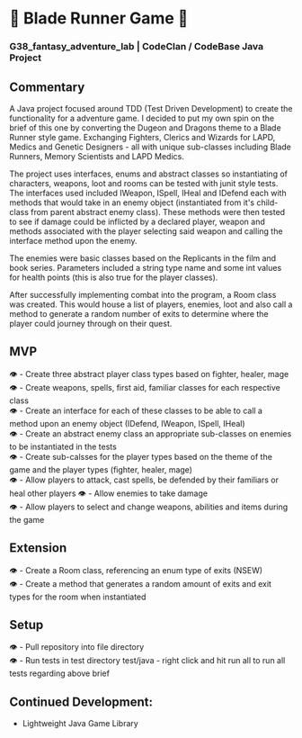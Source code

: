 # 🧬 Blade Runner Game 🧬 
### G38_fantasy_adventure_lab | CodeClan / CodeBase Java Project

## Commentary
A Java project focused around TDD (Test Driven Development) to create the functionality for a adventure game. I decided to put my own spin on the brief of this one by converting the Dugeon and Dragons theme to a Blade Runner style game. Exchanging Fighters, Clerics and Wizards for LAPD, Medics and Genetic Designers - all with unique sub-classes including Blade Runners, Memory Scientists and LAPD Medics. 

The project uses interfaces, enums and abstract classes so instantiating of characters, weapons, loot and rooms can be tested with junit style tests. The interfaces used included IWeapon, ISpell, IHeal and IDefend each with methods that would take in an enemy object (instantiated from it's child-class from parent abstract enemy class). These methods were then tested to see if damage could be inflicted by a declared player, weapon and methods associated with the player selecting said weapon and calling the interface method upon the enemy.

The enemies were basic classes based on the Replicants in the film and book series. Parameters included a string type name and some int values for health points (this is also true for the player classes). 

After successfully implementing combat into the program, a Room class was created. This would house a list of players, enemies, loot and also call a method to generate a random number of exits to determine where the player could journey through on their quest. 

## MVP
👁️  - Create three abstract player class types based on fighter, healer, mage  
👁️  - Create weapons, spells, first aid, familiar classes for each respective class  
👁️  - Create an interface for each of these classes to be able to call a method upon an enemy object (IDefend, IWeapon, ISpell, IHeal)  
👁️  - Create an abstract enemy class an appropriate sub-classes on enemies to be instantiated in the tests  
👁️  - Create sub-calsses for the player types based on the theme of the game and the player types (fighter, healer, mage)  
👁️  - Allow players to attack, cast spells, be defended by their familiars or heal other players 
👁️  - Allow enemies to take damage  
👁️  - Allow players to select and change weapons, abilities and items during the game  

## Extension
👁️  - Create a Room class, referencing an enum type of exits (NSEW)  
👁️  - Create a method that generates a random amount of exits and exit types for the room when instantiated  

## Setup
👁️  - Pull repository into file directory  
👁️  - Run tests in test directory test/java - right click and hit run all to run all tests regarding above brief  

## Continued Development:

  - Lightweight Java Game Library

